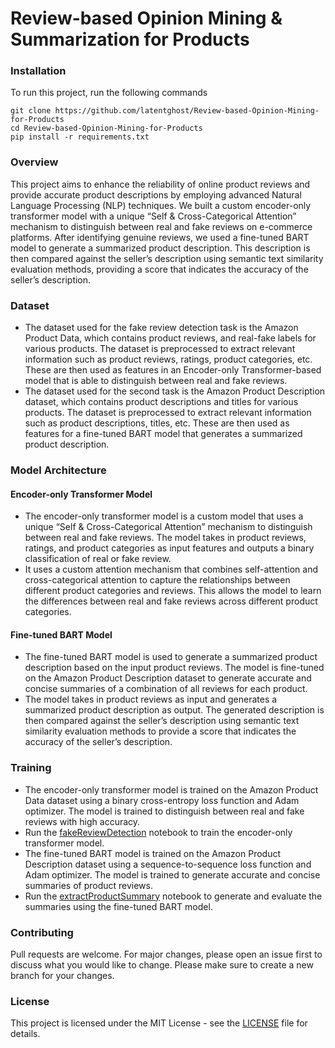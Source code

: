 # Review-based Opinion Mining & Summarization for Products

### Installation
To run this project, run the following commands
```
git clone https://github.com/latentghost/Review-based-Opinion-Mining-for-Products
cd Review-based-Opinion-Mining-for-Products
pip install -r requirements.txt
```

### Overview

This project aims to enhance the reliability of online product reviews and provide accurate product descriptions by employing advanced Natural Language Processing (NLP) techniques. We built a custom encoder-only transformer model with a unique “Self & Cross-Categorical Attention” mechanism to distinguish between real and fake reviews on e-commerce platforms. After identifying genuine reviews, we used a fine-tuned BART model to generate a summarized product description. This description is then compared against the seller’s description using semantic text similarity evaluation methods, providing a score that indicates the accuracy of the seller’s description.

### Dataset
- The dataset used for the fake review detection task is the Amazon Product Data, which contains product reviews, and real-fake labels for various products. The dataset is preprocessed to extract relevant information such as product reviews, ratings, product categories, etc. These are then used as features in an Encoder-only Transformer-based model that is able to distinguish between real and fake reviews.
- The dataset used for the second task is the Amazon Product Description dataset, which contains product descriptions and titles for various products. The dataset is preprocessed to extract relevant information such as product descriptions, titles, etc. These are then used as features for a fine-tuned BART model that generates a summarized product description.

### Model Architecture
#### Encoder-only Transformer Model
- The encoder-only transformer model is a custom model that uses a unique “Self & Cross-Categorical Attention” mechanism to distinguish between real and fake reviews. The model takes in product reviews, ratings, and product categories as input features and outputs a binary classification of real or fake review.
- It uses a custom attention mechanism that combines self-attention and cross-categorical attention to capture the relationships between different product categories and reviews. This allows the model to learn the differences between real and fake reviews across different product categories.

#### Fine-tuned BART Model
- The fine-tuned BART model is used to generate a summarized product description based on the input product reviews. The model is fine-tuned on the Amazon Product Description dataset to generate accurate and concise summaries of a combination of all reviews for each product.
- The model takes in product reviews as input and generates a summarized product description as output. The generated description is then compared against the seller’s description using semantic text similarity evaluation methods to provide a score that indicates the accuracy of the seller’s description.

### Training
- The encoder-only transformer model is trained on the Amazon Product Data dataset using a binary cross-entropy loss function and Adam optimizer. The model is trained to distinguish between real and fake reviews with high accuracy.
- Run the [fakeReviewDetection](fakeReviewDetection-IterFinal.ipynb) notebook to train the encoder-only transformer model.
- The fine-tuned BART model is trained on the Amazon Product Description dataset using a sequence-to-sequence loss function and Adam optimizer. The model is trained to generate accurate and concise summaries of product reviews.
- Run the [extractProductSummary](extractProductSummary.ipynb) notebook to generate and evaluate the summaries using the fine-tuned BART model.

### Contributing
Pull requests are welcome. For major changes, please open an issue first to discuss what you would like to change. Please make sure to create a new branch for your changes.

### License
This project is licensed under the MIT License - see the [LICENSE](LICENSE) file for details.